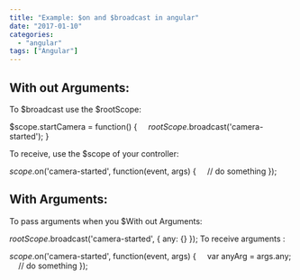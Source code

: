 ```yaml
---
title: "Example: $on and $broadcast in angular"
date: "2017-01-10"
categories: 
  - "angular"
tags: ["Angular"]
---
```


## With out Arguments:

To $broadcast use the $rootScope:

$scope.startCamera = function() {     $rootScope.$broadcast('camera-started'); }

To receive, use the $scope of your controller:

$scope.$on('camera-started', function(event, args) {     // do something });

## With Arguments:

To pass arguments when you $With out Arguments:

$rootScope.$broadcast('camera-started', { any: {} }); To receive arguments :

$scope.$on('camera-started', function(event, args) {     var anyArg = args.any;     // do something });
